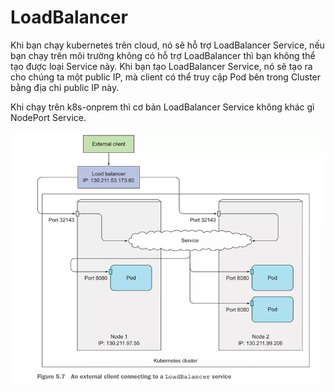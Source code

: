 # LoadBalancer

Khi bạn chạy kubernetes trên cloud, nó sẽ hỗ trợ LoadBalancer Service, nếu bạn chạy trên môi trường không có hỗ trợ LoadBalancer thì bạn không thể tạo được loại Service này. Khi bạn tạo LoadBalancer Service, nó sẽ tạo ra cho chúng ta một public IP, mà client có thể truy cập Pod bên trong Cluster bằng địa chỉ public IP này. 

Khi chạy trên k8s-onprem thì cơ bản LoadBalancer Service không khác gì NodePort Service.

![Untitled](LoadBalancer%20afb6291bf7f84828818b95639c5da0bd/Untitled.png)